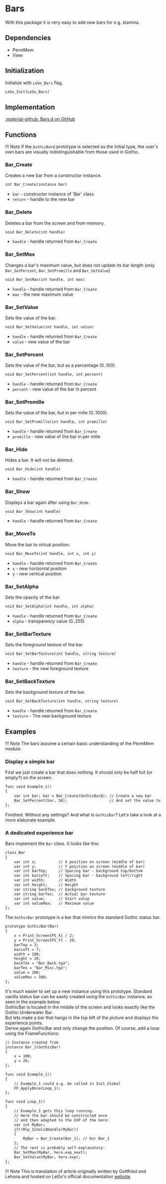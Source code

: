 # Bars
With this package it is very easy to add new bars for e.g. stamina.

## Dependencies

- PermMem
- View

## Initialization
Initialize with `LeGo_Bars` flag.
```dae
LeGo_Init(LeGo_Bars)
```
## Implementation
[:material-github: Bars.d on GitHub](https://github.com/Lehona/LeGo/blob/dev/Bars.d)

## Functions

!!! Note
    If the `GothicBar@` prototype is selected as the initial type, the user's own bars are visually indistinguishable from those used in Gothic.

### Bar_Create
Creates a new bar from a constructor instance.
```dae
int Bar_Create(instance bar)
```

- `bar` - constructor instance of 'Bar' class
- `return` - handle to the new bar 

### Bar_Delete
Deletes a bar from the screen and from memory. 
```dae
void Bar_Delete(int handle)
```

- `handle` - handle returned from `Bar_Create`

### Bar_SetMax
Changes a bar's maximum value, but does not update its bar length (only `Bar_SetPercent`, `Bar_SetPromille` and `Bar_SetValue`)
```dae
void Bar_SetMax(int handle, int max)
```

- `handle` - handle returned from `Bar_Create`
- `max` - the new maximum value

### Bar_SetValue
Sets the value of the bar.
```dae
void Bar_SetValue(int handle, int value)
```

- `handle` - handle returned from `Bar_Create`
- `value` - new value of the bar

### Bar_SetPercent
Sets the value of the bar, but as a percentage (0..100).
```dae
void Bar_SetPercent(int handle, int percent)
```

- `handle` - handle returned from `Bar_Create`
- `percent` - new value of the bar in percent

### Bar_SetPromille
Sets the value of the bar, but in per mille (0..1000).
```dae
void Bar_SetPromille(int handle, int promille)
```

- `handle` - handle returned from `Bar_Create`
- `promille` - new value of the bar in per mille

### Bar_Hide
Hides a bar. It will not be deleted. 
```dae
void Bar_Hide(int handle)
```

- `handle` - handle returned from `Bar_Create`

### Bar_Show
Displays a bar again after using `Bar_Hide`. 
```dae
void Bar_Show(int handle)
```

- `handle` - handle returned from `Bar_Create`

### Bar_MoveTo
Move the bar to virtual position. 
```dae
void Bar_MoveTo(int handle, int x, int y)
```

- `handle` - handle returned from `Bar_Create`
- `x` - new horizontal position
- `y` - new vertical position

### Bar_SetAlpha
Sets the opacity of the bar.
```dae
void Bar_SetAlpha(int handle, int alpha)
```

- `handle` - handle returned from `Bar_Create`
- `alpha` - transparency value (0..255) 

### Bar_SetBarTexture
Sets the foreground texture of the bar.
```dae
void Bar_SetBarTexture(int handle, string texture)
```

- `handle` - handle returned from `Bar_Create`
- `texture` - the new foreground texture

### Bar_SetBackTexture
Sets the background texture of the bar.
```dae
void Bar_SetBackTexture(int handle, string texture)
```
- `handle` - handle returned from `Bar_Create`
- `texture` - The new background texture

## Examples
!!! Note
    The bars assume a certain basic understanding of the PermMem module. 

### Display a simple bar
First we just create a bar that does nothing.
It should only be half full (or empty?) on the screen.
```dae
func void Example_1()
{
    var int bar; bar = Bar_Create(GothicBar@); // Create a new bar
    Bar_SetPercent(bar, 50);                   // And set the value to 50%
};
```
Finished. Without any settings? And what is `GothicBar`? Let's take a look at a more elaborate example.

### A dedicated experience bar
Bars implement the `Bar` class. It looks like this:
```dae
class Bar
{
    var int x;          // X position on screen (middle of bar)
    var int y;          // Y position on screen (middle of bar)
    var int barTop;     // Spacing bar - background top/bottom
    var int barLeft;    // Spacing bar - background left/right
    var int width;      // Width
    var int height;     // Height
    var string backTex; // background texture
    var string barTex;  // Actual bar texture
    var int value;      // Start value
    var int valueMax;   // Maximum value
};
```
The `GothicBar` prototype is a bar that mimics the standard Gothic status bar.
```dae
prototype GothicBar(Bar)
{
    x = Print_Screen[PS_X] / 2;
    y = Print_Screen[PS_Y] - 20;
    barTop = 3;
    barLeft = 7;
    width = 180;
    height = 20;
    backTex = "Bar_Back.tga";
    barTex = "Bar_Misc.tga";
    value = 100;
    valueMax = 100;
};
```

It's much easier to set up a new instance using this prototype. Standard vanilla status bar  can be easily created using the `GothicBar` instance, as seen in the example below.  
GothicBar is located in the middle of the screen and looks exactly like the Gothic Underwater Bar.  
But lets make a bar that hangs in the top left of the picture and displays the experience points.  
Derive again GothicBar and only change the position. Of course, add a loop using the FrameFunctions:
```dae
// Instance created from 
instance Bar_1(GothicBar)
{
    x = 100;
    y = 20;
};

func void Example_1()
{
    // Example_1 could e.g. be called in Init_Global
    FF_ApplyOnce(Loop_1);
};

func void Loop_1()
{
    // Example_1 gets this loop running.
    // Here the bar should be constructed once
    // and then adapted to the EXP of the hero:
    var int MyBar;
    if(!Hlp_IsValidHandle(MyBar))
    {
        MyBar = Bar_Create(Bar_1); // Our Bar_1
    };
    // The rest is probably self-explanatory:
    Bar_SetMax(MyBar, hero.exp_next);
    Bar_SetValue(MyBar, hero.exp);
};
```
!!! Note
    This is translation of article originally written by Gottfried and Lehona and hosted on LeGo's official documentation [website](https://lego.worldofplayers.de/?Beispiele_Bars)
